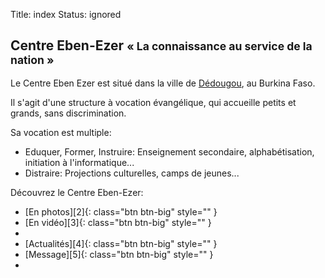Title: index
Status: ignored

Centre Eben-Ezer <small>« La connaissance au service de la nation »</small>
---------------------------------------------------------------------------

Le Centre Eben Ezer est situé dans la ville de [Dédougou][1], au Burkina Faso.

Il s'agit d'une structure à vocation évangélique, qui accueille petits et
grands, sans discrimination.

Sa vocation est multiple:

 - Eduquer, Former, Instruire: Enseignement secondaire, alphabétisation,
   initiation à l'informatique...
 - Distraire: Projections culturelles, camps de jeunes...

Découvrez le Centre Eben-Ezer:

<ul class="thumbnails" markdown="1">
<li class="span4" markdown="1">[En photos][2]{: class="btn btn-big" style="" }</li>
<li class="span4" markdown="1">[En vidéo][3]{: class="btn btn-big" style="" }</li>
<li class="span1"></li>
<li class="span4" markdown="1">[Actualités][4]{: class="btn btn-big" style="" }</li>
<li class="span4" markdown="1">[Message][5]{: class="btn btn-big" style="" }</li>
<li class="span1"></li>
</ul>

  [1]: /a-propos/dedougou
  [2]: /en-images/photos
  [3]: /en-images/videos
  [4]: /actualites
  [5]: /temple-eternel/message
